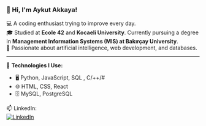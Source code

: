 ### 👋 Hi, I'm Aykut Akkaya!

💻 A coding enthusiast trying to improve every day.  
🎓 Studied at **Ecole 42** and **Kocaeli University**. Currently pursuing a degree in **Management Information Systems (MIS) at Bakırçay University**.  
🚀 Passionate about artificial intelligence, web development, and databases.  

---

🔧 **Technologies I Use:**  
- 🖥️ Python, JavaScript, SQL , C/++/# 
- 🌐 HTML, CSS, React  
- 🗄️ MySQL, PostgreSQL  

📫 LinkedIn:  
[![LinkedIn](https://img.shields.io/badge/LinkedIn-%230077B5.svg?style=for-the-badge&logo=linkedin&logoColor=white)](https://www.linkedin.com/in/aykut-akkaya-b9b2351b3/)  
